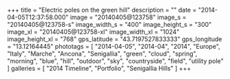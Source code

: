 +++
title = "Electric poles on the green hill"
description = ""
date = "2014-04-05T12:37:58.000"
image = "20140405@123758"
image_s = "20140405@123758-s"
image_width_s = "400"
image_height_s = "300"
image_xl = "20140405@123758-xl"
image_width_xl = "1024"
image_height_xl = "768"
gps_latitude = "43.7197527833333"
gps_longitude = "13.12164445"
phototags = [ "2014-04-05", "2014-04", "2014", "Europe", "Italy", "Marche", "Ancona", "Senigallia", "green", "cloud", "spring", "morning", "blue", "hill", "outdoor", "sky", "countryside", "field", "utility pole" ]
galleries = [ "2014 Timeline", "Portfolio", "Senigallia Hills" ]
+++
